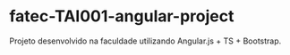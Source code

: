 # fatec-TAI001-angular-project
Projeto desenvolvido na faculdade utilizando Angular.js + TS + Bootstrap.
